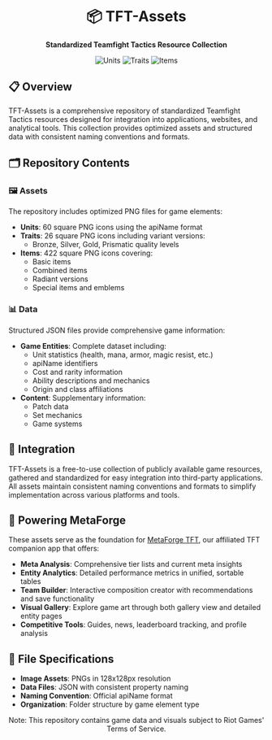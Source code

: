 <div align="center">

# 📦 TFT-Assets

**Standardized Teamfight Tactics Resource Collection**

![Units](https://img.shields.io/badge/Units-60-informational)
![Traits](https://img.shields.io/badge/Traits-26-informational)
![Items](https://img.shields.io/badge/Items-422-informational)

</div>

## 📋 Overview

TFT-Assets is a comprehensive repository of standardized Teamfight Tactics resources designed for integration into applications, websites, and analytical tools. This collection provides optimized assets and structured data with consistent naming conventions and formats.

## 🗂️ Repository Contents

### 🖼️ Assets

The repository includes optimized PNG files for game elements:

- **Units**: 60 square PNG icons using the apiName format
- **Traits**: 26 square PNG icons including variant versions:
  - Bronze, Silver, Gold, Prismatic quality levels
- **Items**: 422 square PNG icons covering:
  - Basic items
  - Combined items
  - Radiant versions
  - Special items and emblems

### 📊 Data

Structured JSON files provide comprehensive game information:

- **Game Entities**: Complete dataset including:
  - Unit statistics (health, mana, armor, magic resist, etc.)
  - apiName identifiers
  - Cost and rarity information
  - Ability descriptions and mechanics
  - Origin and class affiliations
- **Content**: Supplementary information:
  - Patch data
  - Set mechanics
  - Game systems

## 🔗 Integration

TFT-Assets is a free-to-use collection of publicly available game resources, gathered and standardized for easy integration into third-party applications. All assets maintain consistent naming conventions and formats to simplify implementation across various platforms and tools.

## 🚀 Powering MetaForge

These assets serve as the foundation for [MetaForge TFT](https://github.com/gaba-dev-1/metaforge), our affiliated TFT companion app that offers:

- **Meta Analysis**: Comprehensive tier lists and current meta insights
- **Entity Analytics**: Detailed performance metrics in unified, sortable tables
- **Team Builder**: Interactive composition creator with recommendations and save functionality
- **Visual Gallery**: Explore game art through both gallery view and detailed entity pages
- **Competitive Tools**: Guides, news, leaderboard tracking, and profile analysis

## 📝 File Specifications

- **Image Assets**: PNGs in 128x128px resolution
- **Data Files**: JSON with consistent property naming
- **Naming Convention**: Official apiName format
- **Organization**: Folder structure by game element type

<div align="center">

Note: This repository contains game data and visuals subject to Riot Games' Terms of Service.

</div>
